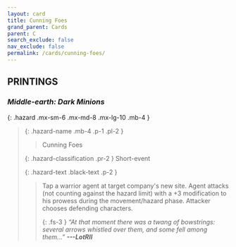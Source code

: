 ```yaml
---
layout: card
title: Cunning Foes
grand_parent: Cards
parent: C
search_exclude: false
nav_exclude: false
permalink: /cards/cunning-foes/
---
```


## PRINTINGS


### _Middle-earth: Dark Minions_

{: .hazard .mx-sm-6 .mx-md-8 .mx-lg-10 .mb-4 }
> {: .hazard-name .mb-4 .p-1 .pl-2 }
> > <div class="hazard-mp"></div>
> > <div class="card-name">Cunning Foes</div>
>
> {: .hazard-classification .pr-2 }
> Short-event
>
> {: .hazard-text .black-text .p-2 }
> > Tap a warrior agent at target company's new site. Agent attacks (not counting against the hazard limit) with a +3 modification to his prowess during the movement/hazard phase. Attacker chooses defending characters. 
> > 
> > {: .fs-3 } 
> > _“At that moment there was a twang of bowstrings: several arrows whistled over them, and some fell among them...”_ ***---&#65279;LotRII*** 
>
